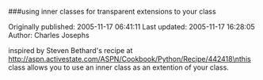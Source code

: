 ###using inner classes for transparent extensions to your class

Originally published: 2005-11-17 06:41:11
Last updated: 2005-11-17 16:28:05
Author: Charles Josephs

inspired by Steven Bethard's recipe at http://aspn.activestate.com/ASPN/Cookbook/Python/Recipe/442418\nthis class allows you to use an inner class as an extention of your class.